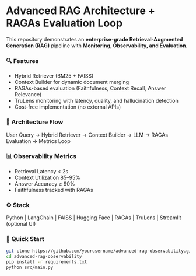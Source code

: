 # Advanced RAG Architecture + RAGAs Evaluation Loop

This repository demonstrates an **enterprise-grade Retrieval-Augmented Generation (RAG)** pipeline with **Monitoring, Observability, and Evaluation**.

### 🔍 Features
- Hybrid Retriever (BM25 + FAISS)
- Context Builder for dynamic document merging
- RAGAs-based evaluation (Faithfulness, Context Recall, Answer Relevance)
- TruLens monitoring with latency, quality, and hallucination detection
- Cost-free implementation (no external APIs)

### 🧠 Architecture Flow
User Query → Hybrid Retriever → Context Builder → LLM → RAGAs Evaluation → Metrics Loop

### 📊 Observability Metrics
- Retrieval Latency < 2s  
- Context Utilization 85–95%  
- Answer Accuracy ≥ 90%  
- Faithfulness tracked with RAGAs  

### ⚙️ Stack
Python | LangChain | FAISS | Hugging Face | RAGAs | TruLens | Streamlit (optional UI)

### 🚀 Quick Start
```bash
git clone https://github.com/yourusername/advanced-rag-observability.git
cd advanced-rag-observability
pip install -r requirements.txt
python src/main.py
